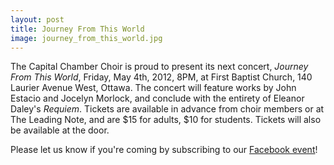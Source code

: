 ```yaml
---
layout: post
title: Journey From This World
image: journey_from_this_world.jpg
---
```


The Capital Chamber Choir is proud to present its next concert, _Journey From This World_, Friday, May 4th, 2012, 8PM, at First Baptist Church, 140 Laurier Avenue West, Ottawa. The concert will feature works by John Estacio and Jocelyn Morlock, and conclude with the entirety of Eleanor Daley's _Requiem_. Tickets are available in advance from choir members or at The Leading Note, and are $15 for adults, $10 for students. Tickets will also be available at the door.

Please let us know if you're coming by subscribing to our [Facebook event][1]!

[1]:https://www.facebook.com/events/307255682680930/
